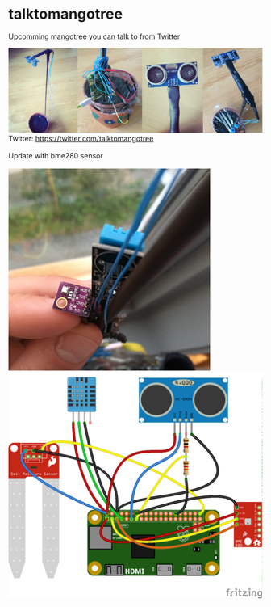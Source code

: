 # talktomangotree

Upcomming mangotree you can talk to from Twitter

<img src="https://github.com/larsgimse/talktomangotree/blob/master/talktomangotree.jpg"><br>
Twitter: https://twitter.com/talktomangotree<br>
<br>
Update with bme280 sensor<br>
<br>
<img src="https://github.com/larsgimse/talktomangotree/blob/master/bme280.JPG" width=400><br>
<img src="https://github.com/larsgimse/talktomangotree/blob/master/talktomangotree_2bb.png">




